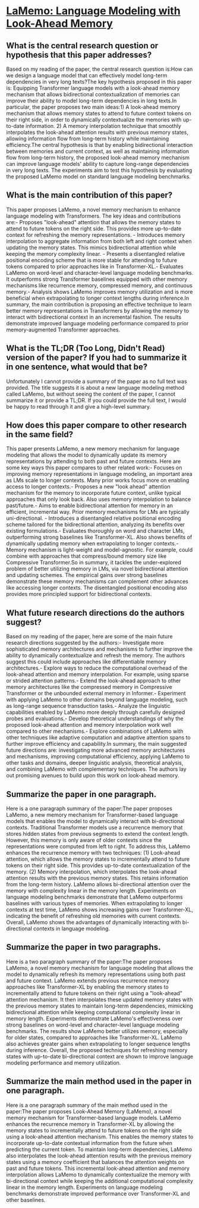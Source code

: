 # [LaMemo: Language Modeling with Look-Ahead Memory](https://arxiv.org/abs/2204.07341)

## What is the central research question or hypothesis that this paper addresses?

Based on my reading of the paper, the central research question is:How can we design a language model that can effectively model long-term dependencies in very long texts?The key hypothesis proposed in this paper is: Equipping Transformer language models with a look-ahead memory mechanism that allows bidirectional contextualization of memories can improve their ability to model long-term dependencies in long texts.In particular, the paper proposes two main ideas:1) A look-ahead memory mechanism that allows memory states to attend to future context tokens on their right side, in order to dynamically contextualize the memories with up-to-date information. 2) A memory interpolation technique that smoothly interpolates the look-ahead attention results with previous memory states, allowing information flow from long-term history while maintaining efficiency.The central hypothesis is that by enabling bidirectional interaction between memories and current context, as well as maintaining information flow from long-term history, the proposed look-ahead memory mechanism can improve language models' ability to capture long-range dependencies in very long texts. The experiments aim to test this hypothesis by evaluating the proposed LaMemo model on standard language modeling benchmarks.


## What is the main contribution of this paper?

This paper proposes LaMemo, a novel memory mechanism to enhance language modeling with Transformers. The key ideas and contributions are:- Proposes "look-ahead" attention that allows the memory states to attend to future tokens on the right side. This provides more up-to-date context for refreshing the memory representations. - Introduces memory interpolation to aggregate information from both left and right context when updating the memory states. This mimics bidirectional attention while keeping the memory complexity linear. - Presents a disentangled relative positional encoding scheme that is more stable for attending to future tokens compared to prior approaches like in Transformer-XL.- Evaluates LaMemo on word-level and character-level language modeling benchmarks. It outperforms strong Transformer baselines equipped with other memory mechanisms like recurrence memory, compressed memory, and continuous memory.- Analysis shows LaMemo improves memory utilization and is more beneficial when extrapolating to longer context lengths during inference.In summary, the main contribution is proposing an effective technique to learn better memory representations in Transformers by allowing the memory to interact with bidirectional context in an incremental fashion. The results demonstrate improved language modeling performance compared to prior memory-augmented Transformer approaches.


## What is the TL;DR (Too Long, Didn't Read) version of the paper? If you had to summarize it in one sentence, what would that be?

Unfortunately I cannot provide a summary of the paper as no full text was provided. The title suggests it is about a new language modeling method called LaMemo, but without seeing the content of the paper, I cannot summarize it or provide a TL;DR. If you could provide the full text, I would be happy to read through it and give a high-level summary.


## How does this paper compare to other research in the same field?

This paper presents LaMemo, a new memory mechanism for language modeling that allows the model to dynamically update its memory representations by attending to both past and future contexts. Here are some key ways this paper compares to other related work:- Focuses on improving memory representations in language modeling, an important area as LMs scale to longer contexts. Many prior works focus more on enabling access to longer contexts.- Proposes a new "look ahead" attention mechanism for the memory to incorporate future context, unlike typical approaches that only look back. Also uses memory interpolation to balance past/future.- Aims to enable bidirectional attention for memory in an efficient, incremental way. Prior memory mechanisms for LMs are typically uni-directional. - Introduces a disentangled relative positional encoding scheme tailored for the bidirectional attention, analyzing its benefits over existing formulations.- Evaluates thoroughly on word and character LMs, outperforming strong baselines like Transformer-XL. Also shows benefits of dynamically updating memory when extrapolating to longer contexts.- Memory mechanism is light-weight and model-agnostic. For example, could combine with approaches that compress/bound memory size like Compressive Transformer.So in summary, it tackles the under-explored problem of better utilizing memory in LMs, via novel bidirectional attention and updating schemes. The empirical gains over strong baselines demonstrate these memory mechanisms can complement other advances like accessing longer contexts. The disentangled positional encoding also provides more principled support for bidirectional contexts.


## What future research directions do the authors suggest?

Based on my reading of the paper, here are some of the main future research directions suggested by the authors:- Investigate more sophisticated memory architectures and mechanisms to further improve the ability to dynamically contextualize and refresh the memory. The authors suggest this could include approaches like differentiable memory architectures.- Explore ways to reduce the computational overhead of the look-ahead attention and memory interpolation. For example, using sparse or strided attention patterns.- Extend the look-ahead approach to other memory architectures like the compressed memory in Compressive Transformer or the unbounded external memory in Informer.- Experiment with applying LaMemo to other domains beyond language modeling, such as long-range sequence transduction tasks.- Analyze the linguistic capabilities enabled by LaMemo more deeply through carefully designed probes and evaluations.- Develop theoretical understandings of why the proposed look-ahead attention and memory interpolation work well compared to other mechanisms.- Explore combinations of LaMemo with other techniques like adaptive computation and adaptive attention spans to further improve efficiency and capability.In summary, the main suggested future directions are: investigating more advanced memory architectures and mechanisms, improving computational efficiency, applying LaMemo to other tasks and domains, deeper linguistic analysis, theoretical analysis, and combining LaMemo with complementary techniques. The authors lay out promising avenues to build upon this work on look-ahead memory.


## Summarize the paper in one paragraph.

Here is a one paragraph summary of the paper:The paper proposes LaMemo, a new memory mechanism for Transformer-based language models that enables the model to dynamically interact with bi-directional contexts. Traditional Transformer models use a recurrence memory that stores hidden states from previous segments to extend the context length. However, this memory is only aware of older contexts since the representations were computed from left to right. To address this, LaMemo enhances the recurrence memory with two techniques: (1) Look-ahead attention, which allows the memory states to incrementally attend to future tokens on their right side. This provides up-to-date contextualization of the memory. (2) Memory interpolation, which interpolates the look-ahead attention results with the previous memory states. This retains information from the long-term history. LaMemo allows bi-directional attention over the memory with complexity linear in the memory length. Experiments on language modeling benchmarks demonstrate that LaMemo outperforms baselines with various types of memories. When extrapolating to longer contexts at test time, LaMemo shows increasing gains over Transformer-XL, indicating the benefit of refreshing old memories with current contexts. Overall, LaMemo shows the advantages of dynamically interacting with bi-directional contexts in language modeling.


## Summarize the paper in two paragraphs.

Here is a two paragraph summary of the paper:The paper proposes LaMemo, a novel memory mechanism for language modeling that allows the model to dynamically refresh its memory representations using both past and future context. LaMemo extends previous recurrence memory approaches like Transformer-XL by enabling the memory states to incrementally attend to future tokens on their right using a "look-ahead" attention mechanism. It then interpolates these updated memory states with the previous memory states to maintain long-term dependencies, mimicking bidirectional attention while keeping computational complexity linear in memory length. Experiments demonstrate LaMemo's effectiveness over strong baselines on word-level and character-level language modeling benchmarks. The results show LaMemo better utilizes memory, especially for older states, compared to approaches like Transformer-XL. LaMemo also achieves greater gains when extrapolating to longer sequence lengths during inference. Overall, the proposed techniques for refreshing memory states with up-to-date bi-directional context are shown to improve language modeling performance and memory utilization.


## Summarize the main method used in the paper in one paragraph.

Here is a one paragraph summary of the main method used in the paper:The paper proposes Look-Ahead Memory (LaMemo), a novel memory mechanism for Transformer-based language models. LaMemo enhances the recurrence memory in Transformer-XL by allowing the memory states to incrementally attend to future tokens on the right side using a look-ahead attention mechanism. This enables the memory states to incorporate up-to-date contextual information from the future when predicting the current token. To maintain long-term dependencies, LaMemo also interpolates the look-ahead attention results with the previous memory states using a memory coefficient that balances the attention weights on past and future tokens. This incremental look-ahead attention and memory interpolation allows LaMemo to dynamically contextualize the memory with bi-directional context while keeping the additional computational complexity linear in the memory length. Experiments on language modeling benchmarks demonstrate improved performance over Transformer-XL and other baselines.
